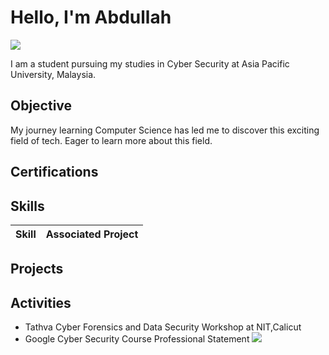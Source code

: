 # Hello, I'm Abdullah 
<a href="https://www.linkedin.com/in/abdullah-noushad-4885b030b/"><img src="https://img.shields.io/badge/-LinkedIn-0072b1?&style=for-the-badge&logo=linkedin&logoColor=white" /></a>

I am a student pursuing my studies in Cyber Security at Asia Pacific University, Malaysia. 

## Objective

My journey learning Computer Science has led me to discover this exciting field of tech. Eager to learn more about this field.

## Certifications
  


## Skills

| Skill                                         | Associated Project         |
|-----------------------------------------------|----------------------------|



## Projects


## Activities

- Tathva Cyber Forensics and Data Security Workshop at NIT,Calicut
- Google Cyber Security Course Professional Statement <a href="https://docs.google.com/document/d/1M14Tn2Gyp_YqZ5vPQAuY5rvticc8m9ShtXqqV0LxlNQ/edit?usp=sharing" target="_blank"><img src="https://img.shields.io/badge/-Google%20Docs-4285F4?&style=for-the-badge&logo=google-docs&logoColor=white" /></a>


